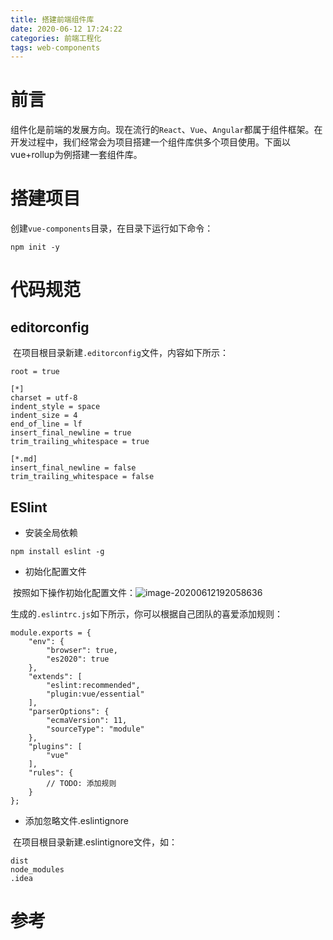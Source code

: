```yaml
---
title: 搭建前端组件库
date: 2020-06-12 17:24:22
categories: 前端工程化
tags: web-components
---
```






# 前言

​	组件化是前端的发展方向。现在流行的`React`、`Vue`、`Angular`都属于组件框架。在开发过程中，我们经常会为项目搭建一个组件库供多个项目使用。下面以vue+rollup为例搭建一套组件库。

<!-- more -->



# 搭建项目

创建`vue-components`目录，在目录下运行如下命令：

```
npm init -y
```



# 代码规范

## editorconfig

​	在项目根目录新建`.editorconfig`文件，内容如下所示：

```
root = true

[*]
charset = utf-8
indent_style = space
indent_size = 4
end_of_line = lf
insert_final_newline = true
trim_trailing_whitespace = true

[*.md]
insert_final_newline = false
trim_trailing_whitespace = false
```



## ESlint

- 安装全局依赖

```
npm install eslint -g
```



- 初始化配置文件

​	按照如下操作初始化配置文件：![image-20200612192058636](https://yuanchangjian.github.io/cloudImage/images/20200612192102.png)

​	生成的`.eslintrc.js`如下所示，你可以根据自己团队的喜爱添加规则：

```
module.exports = {
    "env": {
        "browser": true,
        "es2020": true
    },
    "extends": [
        "eslint:recommended",
        "plugin:vue/essential"
    ],
    "parserOptions": {
        "ecmaVersion": 11,
        "sourceType": "module"
    },
    "plugins": [
        "vue"
    ],
    "rules": {
    	// TODO: 添加规则
    }
};
```



- 添加忽略文件.eslintignore

​	在项目根目录新建.eslintignore文件，如：

```
dist
node_modules
.idea
```







# 参考